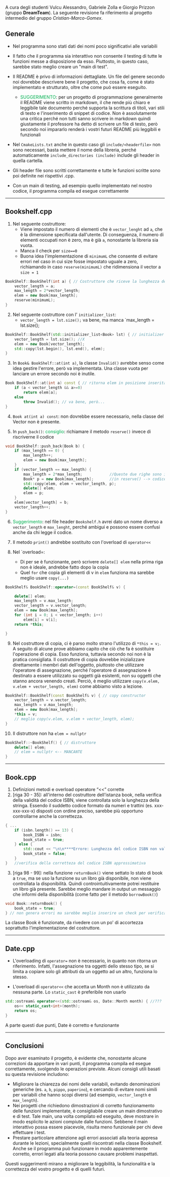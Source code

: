 A cura degli studenti Vulcu Alessandro, Gabriele Zolla e Giorgio Prizzon (gruppo **DreamTeam**).
La seguente revisione fa riferimento al progetto intermedio del gruppo *Cristian-Marco-Gomex*.
## Generale
- Nel programma sono stati dati dei nomi poco significativi alle variabili
- Il fatto che il programma sia interattivo non consente il testing di tutte le funzioni messe a disposizione da esso. Piuttosto, in questo caso, sarebbe stato meglio creare un "main di test".
- Il README è privo di informazioni dettagliate. Un file del genere secondo noi dovrebbe descrivere bene il progetto, che cosa fa, come è stato implementato e strutturato, oltre che come può essere eseguito.
	- <span style="color:#00b050">SUGGERIMENTO</span>: per un progetto di programmazione generalmente il README viene scritto in markdown, il che rende più chiaro e leggibile tale documento perché supporta la scrittura di titoli, vari stili di testo e l'inserimento di snippet di codice. Non è assolutamente una critica perché non tutti sanno scrivere in markdown quindi giustamente il professore ha detto di scrivere un file di testo, però secondo noi impararlo renderà i vostri futuri README più leggibili e funzionali
- Nel `CmakeLists.txt` anche in questo caso gli `include/<headerfile>` non sono necessari, basta mettere il nome della libreria, perché automaticamente `include_directories (include)` include gli header in quella cartella.

- Gli header file sono scritti correttamente e tutte le funzioni scritte sono poi definite nei rispettivi .cpp. 
- Con un main di testing, ad esempio quello implementato nel nostro codice, il programma compila ed esegue correttamente

---
## Bookshelf.cpp
1) Nel seguente costruttore:
	- Viene impostato il numero di elementi che è `vector_lenght` ad `a`, che è la dimensione specificata dall'utente. Di conseguenza, il numero di elementi occupati non è zero, ma è già `a`, nonostante la libreria sia vuota.
	- Manca il check per `size==0` 
	- Buona idea l'implementazione di `minimumL` che consente di evitare errori nel caso in cui size fosse impostato uguale a zero, richiamando in caso `reserve(minimumL)` che ridimensiona il vector a `size = 1`
```c++
BookShelf::BookShelf(int a) { // Costruttore che riceve la lunghezza dell'utente
	vector_length = a;
	max_length = 2*vector_length;
	elem = new Book[max_length];
	reserve(minimumL);
}
```

2) Nel seguente costruttore con l' `initializer_list`:
	- `vector_length = lst.size();` va bene, ma manca `max_length = lst.size();
```c++
BookShelf::BookShelf(std::initializer_list<Book> lst) { // initializer list
	vector_length = lst.size(); //X
	elem = new Book[vector_length];
	std::copy(lst.begin(), lst.end(), elem);
}
```


3) In `Book& BookShelf::at(int a)`, la classe `Invalid()` avrebbe senso come idea gestire l'errore, però va implementata. Una classe vuota per lanciare un errore secondo noi è inutile.
```c++
Book BookShelf::at(int a) const { // ritorna elem in posizione inserita dall'utente
    if (a < vector_length && a>=0)
        return elem[a];
    else
        throw Invalid(); // va bene, però...
}
```
4) `Book at(int a) const`: non dovrebbe essere necessario, nella classe del Vector non è presente. 

5) In `push_back()`: <span style="color:#00b050">consiglio</span>: richiamare il metodo `reserve()` invece di riscriverne il codice
```c++
void BookShelf::push_back(Book b) {
    if (max_length == 0) {
        max_length++;
        elem = new Book[max_length];
    }
    if (vector_length == max_length) {
        max_length = 2*max_length;            //Queste due righe sono implementate
        Book* p = new Book[max_length];       //in reserve() --> codice ripetuto
        std::copy(elem, elem + vector_length, p);
        delete[] elem;
        elem = p;
    }
    elem[vector_length] = b;
    vector_length++;
}
```

6) <span style="color:#00b050">Suggerimento</span>: nel file header `Bookshelf.h` avrei dato un nome diverso a `vector_length` e `max_lenght`, perché ambigui e possono essere confusi anche da chi legge il codice.

7) Il metodo `print()` andrebbe sostituito con l'overload di `operator<<`

8) Nel `overload=:
	- Di per se è funzionante, però scrivere `delete[] elem` nella prima riga non è ideale, andrebbe fatto dopo la copia
	- Quel `for` che copia gli elementi di v in `elem` funziona ma sarebbe meglio usare `copy(...)`
```c++
BookShelf& BookShelf::operator=(const BookShelf& v) {

	delete[] elem;
	max_length = v.max_length;
	vector_length = v.vector_length;
	elem = new Book[max_length];
	for (int i = 0; i < vector_length; i++)
		elem[i] = v[i];
	return *this;

}
```

9) Nel costruttore di copia, ci è parso molto strano l'utilizzo di `*this = v;`. A seguito di alcune prove abbiamo capito che ciò che fa è sostituire l'operazione di copia. Esso funziona, tuttavia secondo noi non è la pratica consigliata. 
	Il costruttore di copia dovrebbe inizializzare direttamente i membri dati dell'oggetto, piuttosto che utilizzare l'operatore di assegnazione, perché l'operatore di assegnazione è destinato a essere utilizzato su oggetti già esistenti, non su oggetti che stanno ancora venendo creati. Perciò, è meglio utilizzare `copy(v.elem, v.elem + vector_length, elem)` come abbiamo visto a lezione.
```c++
BookShelf::BookShelf(const BookShelf& v) { // copy constructor
	vector_length = v.vector_length;
	max_length = v.max_length;
	elem = new Book[max_length];
	*this = v;
	// meglio copy(v.elem, v.elem + vector_length, elem);
}
```

10) Il distruttore non ha `elem = nullptr`
```c++
BookShelf::~BookShelf() { // distruttore
    delete[] elem;
    // elem = nullptr <-- MANCANTE
}
```


---
## Book.cpp
1) Definizioni metodi e overload operatore “<<” corrette
2) [riga 30 - 35]: all'interno del costruttore dell'istanza book, nella verifica della validità del codice ISBN, viene controllata solo la lunghezza della stringa. Essendo il suddetto codice formato da numeri e trattini (es. xxx-xxx-xxx-x) disposti con ordine preciso, sarebbe più opportuno controllarne anche la correttezza.
```c++
{ ...
	if (isbn.length() == 13) {
		book_ISBN = isbn;
		book_state = true;
	} else {
		std::cout << "\n\n****Errore: Lunghezza del codice ISBN non valida. Il codice ISBN deve avere lunghezza 13. ****\n\n" << std::endl;
		book_state = false;
	}
}   //verifica della corretteza del codice ISBN approssimativa
```

3) [riga 98 - 99]: nella funzione `returnBook()` viene settato lo stato di book a `true`, ma se uso la funzione su un libro già disponibile, non viene controllata la disponibilità. Quindi controintuitivamente potrei restituire un libro già presente. Sarebbe meglio mandare in output un messaggio che informi della disponibilità (come fatto per il metodo `borrowBook()`)
```c++
void Book::returnBook() {
	book_state = true;
} // non genera errori ma sarebbe meglio inserire un check per verificare se un libro fosse già stato restituito
```

La classe Book è funzionate, da rivedere con un po' di accortezza soprattutto l'implementazione del costruttore.

---
## Date.cpp
- L'overloading di `operator=` non è necessario, in quanto non ritorna un riferimento. Infatti, l'assegnazione tra oggetti dello stesso tipo, se si limita a copiare solo gli attributi da un oggetto ad un altro, funziona lo stesso.

- L'overload di `operator<<` che accetta un Month non è utilizzato da nessuna parte. Lo `static_cast` è preferibile non usarlo
```c++
std::ostream& operator<<(std::ostream& os, Date::Month month) { //???
    os<< static_cast<int>(month);
    return os;
}
```
A parte questi due punti, Date è corretto e funzionante

---

## Conclusioni
Dopo aver esaminato il progetto, è evidente che, nonostante alcune correzioni da apportare in vari punti, il programma compila ed esegue correttamente, svolgendo le operazioni previste. Alcuni consigli utili basati su questa revisione includono:

- Migliorare la chiarezza dei nomi delle variabili, evitando denominazioni generiche (es. `a`, `b`, `pippo`, `paperino`), e cercando di evitare nomi simili per variabili che hanno scopi diversi (ad esempio, `vector_length` e `max_length`).
- Nei progetti che richiedono dimostrazioni di corretto funzionamento delle funzioni implementate, è consigliabile creare un main dimostrativo e di test. Tale main, una volta compilato ed eseguito, deve mostrare in modo esplicito le azioni compiute dalle funzioni. Sebbene il main interattivo possa essere piacevole, risulta meno funzionale per chi deve effettuare i test.
- Prestare particolare attenzione agli errori associati alla teoria appresa durante le lezioni, specialmente quelli riscontrati nella classe Bookshelf. Anche se il programma può funzionare in modo apparentemente corretto, errori legati alla teoria possono causare problemi inaspettati.

Questi suggerimenti mirano a migliorare la leggibilità, la funzionalità e la correttezza del vostro progetto e di quelli futuri. 
